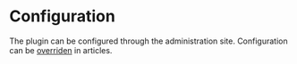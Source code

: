 # Configuration #

The plugin can be configured through the administration site. Configuration can be [overriden](OverrideConfiguration.md) in articles.